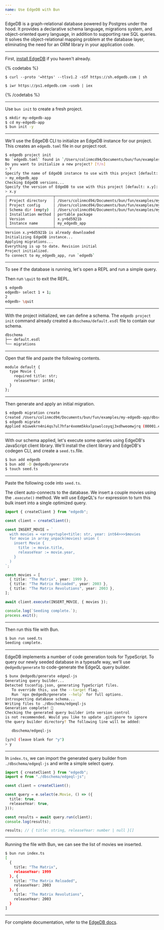 ```yaml
---
name: Use EdgeDB with Bun
---
```


EdgeDB is a graph-relational database powered by Postgres under the hood. It provides a declarative schema language, migrations system, and object-oriented query language, in addition to supporting raw SQL queries. It solves the object-relational mapping problem at the database layer, eliminating the need for an ORM library in your application code.

---

First, [install EdgeDB](https://www.edgedb.com/install) if you haven't already.

{% codetabs %}

```sh#Linux/macOS
$ curl --proto '=https' --tlsv1.2 -sSf https://sh.edgedb.com | sh
```

```sh#Windows
$ iwr https://ps1.edgedb.com -useb | iex
```

{% /codetabs %}

---

Use `bun init` to create a fresh project.

```sh
$ mkdir my-edgedb-app
$ cd my-edgedb-app
$ bun init -y
```

---

We'll use the EdgeDB CLI to initialize an EdgeDB instance for our project. This creates an `edgedb.toml` file in our project root.

```sh
$ edgedb project init
No `edgedb.toml` found in `/Users/colinmcd94/Documents/bun/fun/examples/my-edgedb-app` or above
Do you want to initialize a new project? [Y/n]
> Y
Specify the name of EdgeDB instance to use with this project [default: my_edgedb_app]:
> my_edgedb_app
Checking EdgeDB versions...
Specify the version of EdgeDB to use with this project [default: x.y]:
> x.y
┌─────────────────────┬────────────────────────────────────────────────────────────────────────┐
│ Project directory   │ /Users/colinmcd94/Documents/bun/fun/examples/my-edgedb-app             │
│ Project config      │ /Users/colinmcd94/Documents/bun/fun/examples/my-edgedb-app/edgedb.toml │
│ Schema dir (empty)  │ /Users/colinmcd94/Documents/bun/fun/examples/my-edgedb-app/dbschema    │
│ Installation method │ portable package                                                       │
│ Version             │ x.y+6d5921b                                                            │
│ Instance name       │ my_edgedb_app                                                          │
└─────────────────────┴────────────────────────────────────────────────────────────────────────┘
Version x.y+6d5921b is already downloaded
Initializing EdgeDB instance...
Applying migrations...
Everything is up to date. Revision initial
Project initialized.
To connect to my_edgedb_app, run `edgedb`
```

---

To see if the database is running, let's open a REPL and run a simple query.

Then run `\quit` to exit the REPL.

```sh
$ edgedb
edgedb> select 1 + 1;
2
edgedb> \quit
```

---

With the project initialized, we can define a schema. The `edgedb project init` command already created a `dbschema/default.esdl` file to contain our schema.

```txt
dbschema
├── default.esdl
└── migrations
```

---

Open that file and paste the following contents.

```txt
module default {
  type Movie {
    required title: str;
    releaseYear: int64;
  }
};
```

---

Then generate and apply an initial migration.

```sh
$ edgedb migration create
Created /Users/colinmcd94/Documents/bun/fun/examples/my-edgedb-app/dbschema/migrations/00001.edgeql, id: m1uwekrn4ni4qs7ul7hfar4xemm5kkxlpswolcoyqj3xdhweomwjrq
$ edgedb migrate
Applied m1uwekrn4ni4qs7ul7hfar4xemm5kkxlpswolcoyqj3xdhweomwjrq (00001.edgeql)
```

---

With our schema applied, let's execute some queries using EdgeDB's JavaScript client library. We'll install the client library and EdgeDB's codegen CLI, and create a `seed.ts`.file.

```sh
$ bun add edgedb
$ bun add -D @edgedb/generate
$ touch seed.ts
```

---

Paste the following code into `seed.ts`.

The client auto-connects to the database. We insert a couple movies using the `.execute()` method. We will use EdgeQL's `for` expression to turn this bulk insert into a single optimized query.

```ts
import { createClient } from "edgedb";

const client = createClient();

const INSERT_MOVIE = `
  with movies = <array<tuple<title: str, year: int64>>>$movies
  for movie in array_unpack(movies) union (
    insert Movie {
      title := movie.title,
      releaseYear := movie.year,
    }
  )
`;

const movies = [
  { title: "The Matrix", year: 1999 },
  { title: "The Matrix Reloaded", year: 2003 },
  { title: "The Matrix Revolutions", year: 2003 },
];

await client.execute(INSERT_MOVIE, { movies });

console.log(`Seeding complete.`);
process.exit();
```

---

Then run this file with Bun.

```sh
$ bun run seed.ts
Seeding complete.
```

---

EdgeDB implements a number of code generation tools for TypeScript. To query our newly seeded database in a typesafe way, we'll use `@edgedb/generate` to code-generate the EdgeQL query builder.

```sh
$ bunx @edgedb/generate edgeql-js
Generating query builder...
Detected tsconfig.json, generating TypeScript files.
   To override this, use the --target flag.
   Run `npx @edgedb/generate --help` for full options.
Introspecting database schema...
Writing files to ./dbschema/edgeql-js
Generation complete! 🤘
Checking the generated query builder into version control
is not recommended. Would you like to update .gitignore to ignore
the query builder directory? The following line will be added:

   dbschema/edgeql-js

[y/n] (leave blank for "y")
> y
```

---

In `index.ts`, we can import the generated query builder from `./dbschema/edgeql-js` and write a simple select query.

```ts
import { createClient } from "edgedb";
import e from "./dbschema/edgeql-js";

const client = createClient();

const query = e.select(e.Movie, () => ({
  title: true,
  releaseYear: true,
}));

const results = await query.run(client);
console.log(results);

results; // { title: string, releaseYear: number | null }[]
```

---

Running the file with Bun, we can see the list of movies we inserted.

```sh
$ bun run index.ts
[
  {
    title: "The Matrix",
    releaseYear: 1999
  }, {
    title: "The Matrix Reloaded",
    releaseYear: 2003
  }, {
    title: "The Matrix Revolutions",
    releaseYear: 2003
  }
]
```

---

For complete documentation, refer to the [EdgeDB docs](https://www.edgedb.com/docs).
